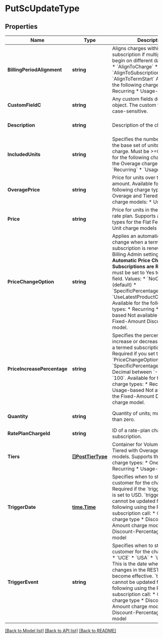# PutScUpdateType

## Properties
Name | Type | Description | Notes
------------ | ------------- | ------------- | -------------
**BillingPeriodAlignment** | **string** | Aligns charges within the same subscription if multiple charges begin on different dates.  Values:  * &#x60;AlignToCharge&#x60; * &#x60;AlignToSubscriptionStart&#x60; * &#x60;AlignToTermStart&#x60;  Available for the following charge types:  * Recurring * Usage-based  | [optional] [default to null]
**CustomFieldC** | **string** | Any custom fields defined for this object. The custom field name is case-sensitive.  | [optional] [default to null]
**Description** | **string** | Description of the charge.  | [optional] [default to null]
**IncludedUnits** | **string** | Specifies the number of units in the base set of units for this charge. Must be &gt;&#x3D;0.  Available for the following charge types for the Overage charge model:  * &#x60;Recurring&#x60; * &#x60;Usage-based&#x60;  | [optional] [default to null]
**OveragePrice** | **string** | Price for units over the allowed amount.   Available for the following charge type for the Overage and Tiered with Overage charge models:  * Usage-based  | [optional] [default to null]
**Price** | **string** | Price for units in the subscription rate plan.  Supports all charge types for the Flat Fee and Per Unit charge models  | [optional] [default to null]
**PriceChangeOption** | **string** | Applies an automatic price change when a termed subscription is renewed. The Billing Admin setting **Enable Automatic Price Change When Subscriptions are Renewed?** must be set to Yes to use this field.  Values:  * &#x60;NoChange&#x60; (default) * &#x60;SpecificPercentageValue&#x60; * &#x60;UseLatestProductCatalogPricing&#x60;  Available for the following charge types:  * Recurring * Usage-based  Not available for the Fixed-Amount Discount charge model.  | [optional] [default to null]
**PriceIncreasePercentage** | **string** | Specifies the percentage to increase or decrease the price of a termed subscription&#39;s renewal. Required if you set the &#x60;PriceChangeOption&#x60; field to &#x60;SpecificPercentageValue&#x60;.  Decimal between &#x60;-100&#x60; and &#x60;100&#x60;.  Available for the following charge types:  * Recurring * Usage-based  Not available for the Fixed-Amount Discount charge model.  | [optional] [default to null]
**Quantity** | **string** | Quantity of units; must be greater than zero.  | [optional] [default to null]
**RatePlanChargeId** | **string** | ID of a rate-plan charge for this subscription.  | [default to null]
**Tiers** | [**[]PostTierType**](POSTTierType.md) | Container for Volume, Tiered or Tiered with Overage charge models. Supports the following charge types:  * One-time * Recurring * Usage-based  | [optional] [default to null]
**TriggerDate** | [**time.Time**](time.Time.md) | Specifies when to start billing the customer for the charge. Required if the &#x60;triggerEvent&#x60; field is set to USD.  &#x60;triggerDate&#x60; cannot be updated for the following using the REST update subscription call:  * One-time charge type * Discount-Fixed Amount charge model * Discount-Percentage charge model  | [optional] [default to null]
**TriggerEvent** | **string** | Specifies when to start billing the customer for the charge.  Values:  * &#x60;UCE&#x60; * &#x60;USA&#x60; * &#x60;UCA&#x60; * &#x60;USD&#x60;  This is the date when charge changes in the REST request become effective.  &#x60;triggerEvent&#x60; cannot be updated for the following using the REST update subscription call:  * One-time charge type * Discount-Fixed Amount charge model * Discount-Percentage charge model  | [optional] [default to null]

[[Back to Model list]](../README.md#documentation-for-models) [[Back to API list]](../README.md#documentation-for-api-endpoints) [[Back to README]](../README.md)


